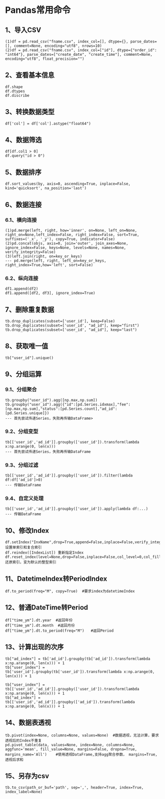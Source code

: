 # Pandas常用命令

## 1、导入CSV
	(1)df = pd.read_csv("fname.csv", index_col=[], dtype={}, parse_dates=[], comment=None, encoding="utf8", nrows=10)
	(2)df = pd.read_csv("fname.csv", index_col=["id"], dtype={"order_id": "int64"}, parse_dates=["create_date", "create_time"], comment=None, encoding="utf8", float_precision="")

## 2、查看基本信息
	df.shape
	df.dtypes
	df.discribe

## 3、转换数据类型
	df['col'] = df['col'].astype("float64")

## 4、数据筛选
	df[df.col1 > 0]
	df.query("id > 0")

## 5、数据排序
	df.sort_values(by, axis=0, ascending=True, inplace=False, kind='quicksort', na_position='last')

## 6、数据连接
### 6.1、横向连接
	(1)pd.merge(left, right, how='inner', on=None, left_on=None, right_on=None,left_index=False, right_index=False, sort=True, suffixes=('_x', '_y'), copy=True, indicator=False)
	(2)pd.concat(objs, axis=0, join='outer', join_axes=None, ignore_index=False, keys=None, levels=None, names=None, verify_integrity=False)
	(3)left.join(right, on=key_or_keys)
	--- pd.merge(left, right, left_on=key_or_keys, right_index=True,how='left', sort=False)
	
### 6.2、纵向连接
	df1.append(df2)
	df1.append([df2, df3], ignore_index=True)
	
## 7、删除重复数据
	tb.drop_duplicates(subset=['user_id'], keep=False)
	tb.drop_duplicates(subset=['user_id', "ad_id"], keep="first")
	tb.drop_duplicates(subset=['user_id', "ad_id"], keep="last")
	
## 8、获取唯一值
	tb["user_id"].unique()
	
## 9、分组运算
### 9.1、分组聚合
	tb.groupby("user_id").agg([np.max,np.sum])
	tb.groupby("user_id").agg({"id":[pd.Series.idxmax],"fee":[np.max,np.sum],"status":[pd.Series.count],"ad_id":[pd.Series.unique]})
	--- 首先尝试传递Series，失败再传输DataFrame>
	
### 9.2、分组变型
	tb[['user_id','ad_id']].groupby(['user_id']).transform(lambda x:np.arange(0, len(x)))
	--- 首先尝试传递Series，失败再传输DataFrame
	
### 9.3、分组过滤
	tb[['user_id','ad_id']].groupby(['user_id']).filter(lambda df:df['ad_id']>0)
	--- 传输DataFrame
### 9.4、自定义处理
	tb[['user_id','ad_id']].groupby(['user_id']).apply(lambda df:...)
	--- 传输DataFrame
	
## 10、修改Index
	df.setIndex("InxName",drop=True,append=False,inplace=False,verify_integrity=False) 设置单索引和复合索引
	df.reindex([IndexList]) 重新指定Index
	df.reset_index(level=None,drop=False,inplace=False,col_level=0,col_fill=”)还原索引，变为默认的整型索引 
	
## 11、DatetimeIndex转PeriodIndex
	df.to_period(freq="M", copy=True)  #要求index为datetimeIndex
	
## 12、普通DateTime转Period
	df["time_ym"].dt.year  #返回年份
	df["time_ym"].dt.month  #返回月份
	df["time_ym"].dt.to_period(freq="M")   #返回Period

## 13、计算出现的次序
	tb["ad_index"] = tb['ad_id'].groupby(tb['ad_id']).transform(lambda x:np.arange(0, len(x))) + 1
	tb["user_index"] = tb['user_id'].groupby(tb['user_id']).transform(lambda x:np.arange(0, len(x))) + 1
	
	tb["user_index"] = tb[['user_id','ad_id']].groupby(['user_id']).transform(lambda x:np.arange(0, len(x))) + 1
	tb["ad_index"] = tb[['user_id','ad_id']].groupby(['ad_id']).transform(lambda x:np.arange(0, len(x))) + 1
	
## 14、数据表透视
	tb.pivot(index=None, columns=None, values=None)  #数据透视，无法计算，要求透视后的Index不重复
	pd.pivot_table(data, values=None, index=None, columns=None, aggfunc='mean', fill_value=None, margins=False, dropna=True, margins_name='All')    #使用透视DataFrame,支持agg聚合参数， margins=True,透视后求和
	
## 15、另存为csv
	tb.to_csv(path_or_buf='path', sep=',', header=True, index=True, index_label=None)